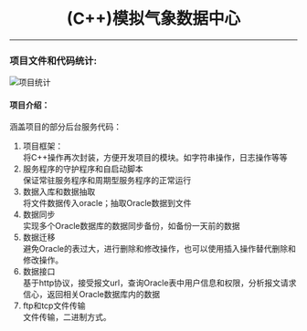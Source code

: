 <div align="center">
    
# (C++)模拟气象数据中心
</div>

-------------------------------------------------------- 
### 项目文件和代码统计:    
![项目统计](https://github.com/NaNbNa/C-_Simulated_-eteorological_Data_Center/assets/144761706/2f332987-0976-400c-b5b8-e92432df2962)
#### 项目介绍：
涵盖项目的部分后台服务代码：
1. 项目框架：  
将C++操作再次封装，方便开发项目的模块。如字符串操作，日志操作等等  
2. 服务程序的守护程序和自启动脚本  
保证常驻服务程序和周期型服务程序的正常运行  
3.  数据入库和数据抽取  
将文件数据传入oracle；抽取Oracle数据到文件  
4. 数据同步  
实现多个Oracle数据库的数据同步备份，如备份一天前的数据  
5. 数据迁移  
避免Oracle的表过大，进行删除和修改操作，也可以使用插入操作替代删除和修改操作。  
6. 数据接口  
基于http协议，接受报文url，查询Oracle表中用户信息和权限，分析报文请求信心，返回相关Oracle数据库内的数据  
7. ftp和tcp文件传输  
文件传输，二进制方式。  
